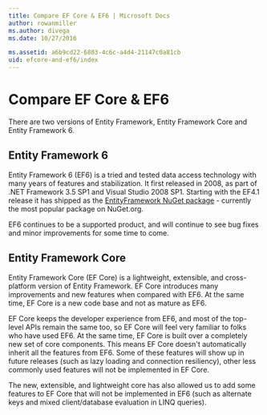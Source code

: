 ```yaml
---
title: Compare EF Core & EF6 | Microsoft Docs
author: rowanmiller
ms.author: divega
ms.date: 10/27/2016

ms.assetid: a6b9cd22-6803-4c6c-a4d4-21147c0a81cb
uid: efcore-and-ef6/index
---
```


# Compare EF Core & EF6

There are two versions of Entity Framework, Entity Framework Core and Entity Framework 6.

## Entity Framework 6

Entity Framework 6 (EF6) is a tried and tested data access technology with many years of features and stabilization. It first released in 2008, as part of .NET Framework 3.5 SP1 and Visual Studio 2008 SP1. Starting with the EF4.1 release it has shipped as the [EntityFramework NuGet package](https://www.nuget.org/packages/EntityFramework/) - currently the most popular package on NuGet.org.

EF6 continues to be a supported product, and will continue to see bug fixes and minor improvements for some time to come.

## Entity Framework Core

Entity Framework Core (EF Core) is a lightweight, extensible, and cross-platform version of Entity Framework. EF Core introduces many improvements and new features when compared with EF6. At the same time, EF Core is a new code base and not as mature as EF6.

EF Core keeps the developer experience from EF6, and most of the top-level APIs remain the same too, so EF Core will feel very familiar to folks who have used EF6. At the same time, EF Core is built over a completely new set of core components. This means EF Core doesn't automatically inherit all the features from EF6. Some of these features will show up in future releases (such as lazy loading and connection resiliency), other less commonly used features will not be implemented in EF Core.

The new, extensible, and lightweight core has also allowed us to add some features to EF Core that will not be implemented in EF6 (such as alternate keys and mixed client/database evaluation in LINQ queries).
